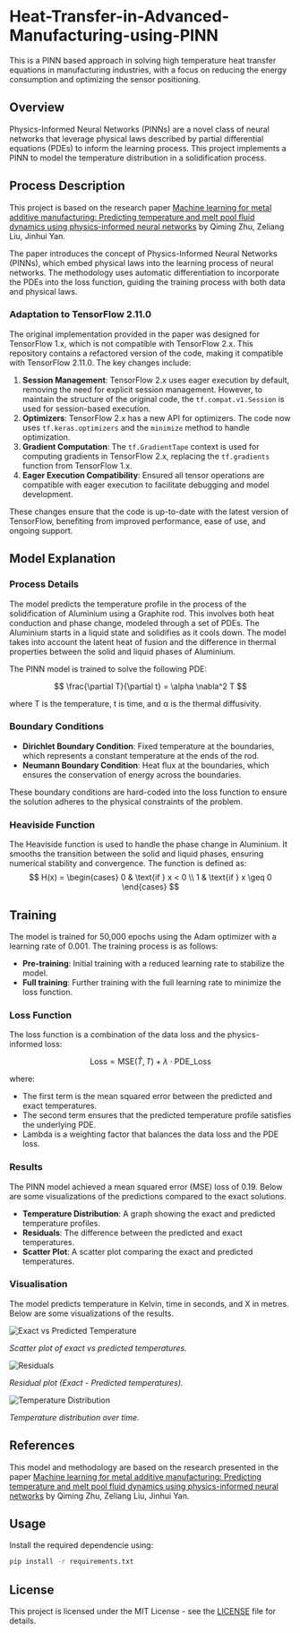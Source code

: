 # Heat-Transfer-in-Advanced-Manufacturing-using-PINN
This is a PINN based approach in solving high temperature heat transfer equations in manufacturing industries, with a focus on reducing the energy consumption and optimizing the sensor positioning.

## Overview

Physics-Informed Neural Networks (PINNs) are a novel class of neural networks that leverage physical laws described by partial differential equations (PDEs) to inform the learning process. This project implements a PINN to model the temperature distribution in a solidification process.

## Process Description

This project is based on the research paper [Machine learning for metal additive manufacturing: Predicting temperature and melt pool fluid dynamics using physics-informed neural networks](https://arxiv.org/abs/2008.13547) by Qiming Zhu, Zeliang Liu, Jinhui Yan.

The paper introduces the concept of Physics-Informed Neural Networks (PINNs), which embed physical laws into the learning process of neural networks. The methodology uses automatic differentiation to incorporate the PDEs into the loss function, guiding the training process with both data and physical laws.

### Adaptation to TensorFlow 2.11.0

The original implementation provided in the paper was designed for TensorFlow 1.x, which is not compatible with TensorFlow 2.x. This repository contains a refactored version of the code, making it compatible with TensorFlow 2.11.0. The key changes include:

1. **Session Management**: TensorFlow 2.x uses eager execution by default, removing the need for explicit session management. However, to maintain the structure of the original code, the `tf.compat.v1.Session` is used for session-based execution.
2. **Optimizers**: TensorFlow 2.x has a new API for optimizers. The code now uses `tf.keras.optimizers` and the `minimize` method to handle optimization.
3. **Gradient Computation**: The `tf.GradientTape` context is used for computing gradients in TensorFlow 2.x, replacing the `tf.gradients` function from TensorFlow 1.x.
4. **Eager Execution Compatibility**: Ensured all tensor operations are compatible with eager execution to facilitate debugging and model development.

These changes ensure that the code is up-to-date with the latest version of TensorFlow, benefiting from improved performance, ease of use, and ongoing support.

## Model Explanation

### Process Details
The model predicts the temperature profile in the process of the solidification of Aluminium using a Graphite rod. This involves both heat conduction and phase change, modeled through a set of PDEs. The Aluminium starts in a liquid state and solidifies as it cools down. The model takes into account the latent heat of fusion and the difference in thermal properties between the solid and liquid phases of Aluminium.

The PINN model is trained to solve the following PDE:

$$
\frac{\partial T}{\partial t} = \alpha \nabla^2 T
$$

where T is the temperature, t is time, and α is the thermal diffusivity.

### Boundary Conditions

- **Dirichlet Boundary Condition**: Fixed temperature at the boundaries, which represents a constant temperature at the ends of the rod.
- **Neumann Boundary Condition**: Heat flux at the boundaries, which ensures the conservation of energy across the boundaries.

These boundary conditions are hard-coded into the loss function to ensure the solution adheres to the physical constraints of the problem.

### Heaviside Function
The Heaviside function is used to handle the phase change in Aluminium. It smooths the transition between the solid and liquid phases, ensuring numerical stability and convergence. The function is defined as:
$$
H(x) = \begin{cases}
0 & \text{if } x < 0 \\
1 & \text{if } x \geq 0
\end{cases}
$$

## Training

The model is trained for 50,000 epochs using the Adam optimizer with a learning rate of 0.001. The training process is as follows:

- **Pre-training**: Initial training with a reduced learning rate to stabilize the model.
- **Full training**: Further training with the full learning rate to minimize the loss function.

### Loss Function

The loss function is a combination of the data loss and the physics-informed loss:

$$
\text{Loss} = \text{MSE}(\hat{T}, T) + \lambda \cdot \text{PDE\_Loss}
$$

where:

- The first term is the mean squared error between the predicted and exact temperatures.
- The second term ensures that the predicted temperature profile satisfies the underlying PDE.
- Lambda is a weighting factor that balances the data loss and the PDE loss.

### Results

The PINN model achieved a mean squared error (MSE) loss of 0.19. Below are some visualizations of the predictions compared to the exact solutions.

- **Temperature Distribution**: A graph showing the exact and predicted temperature profiles.
- **Residuals**: The difference between the predicted and exact temperatures.
- **Scatter Plot**: A scatter plot comparing the exact and predicted temperatures.

### Visualisation

The model predicts temperature in Kelvin, time in seconds, and X in metres. Below are some visualizations of the results.

![Exact vs Predicted Temperature](visualisation/final_results/Temp_Pred_VS_Exact.png)

*Scatter plot of exact vs predicted temperatures.*

![Residuals](visualisation/final_results/Residuals_Tem_Pred.png)

*Residual plot (Exact - Predicted temperatures).*

![Temperature Distribution](visualisation/final_results/Scatter_Plot.png)

*Temperature distribution over time.*

## References

This model and methodology are based on the research presented in the paper [Machine learning for metal additive manufacturing: Predicting temperature and melt pool fluid dynamics using physics-informed neural networks](https://arxiv.org/abs/2008.13547) by Qiming Zhu, Zeliang Liu, Jinhui Yan.

## Usage

Install the required dependencie using:
```sh
pip install -r requirements.txt
```
## License
This project is licensed under the MIT License - see the [LICENSE](LICENSE) file for details.